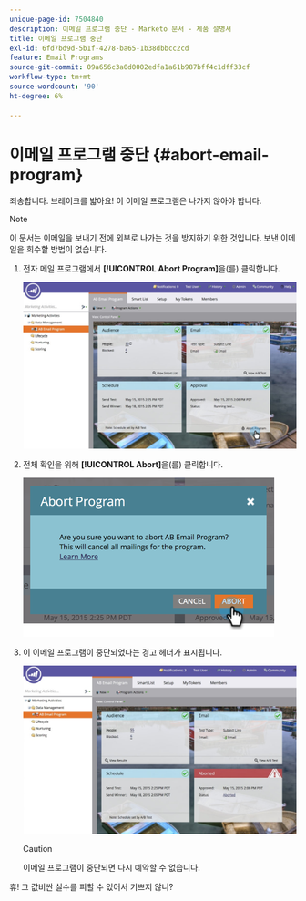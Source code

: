 ```yaml
---
unique-page-id: 7504840
description: 이메일 프로그램 중단 - Marketo 문서 - 제품 설명서
title: 이메일 프로그램 중단
exl-id: 6fd7bd9d-5b1f-4278-ba65-1b38dbbcc2cd
feature: Email Programs
source-git-commit: 09a656c3a0d0002edfa1a61b987bff4c1dff33cf
workflow-type: tm+mt
source-wordcount: '90'
ht-degree: 6%

---
```


# 이메일 프로그램 중단 {#abort-email-program}

죄송합니다. 브레이크를 밟아요! 이 이메일 프로그램은 나가지 않아야 합니다.

>[!NOTE]
>
>이 문서는 이메일을 보내기 전에 외부로 나가는 것을 방지하기 위한 것입니다. 보낸 이메일을 회수할 방법이 없습니다.

1. 전자 메일 프로그램에서 **[!UICONTROL Abort Program]**&#x200B;을(를) 클릭합니다.

   ![](assets/dashboardleads.jpg)

1. 전체 확인을 위해 **[!UICONTROL Abort]**&#x200B;을(를) 클릭합니다.

   ![](assets/image2015-5-20-15-3a24-3a35.png)

1. 이 이메일 프로그램이 중단되었다는 경고 헤더가 표시됩니다.

   ![](assets/dashboardleadchange2.jpg)

   >[!CAUTION]
   >
   >이메일 프로그램이 중단되면 다시 예약할 수 없습니다.

휴! 그 값비싼 실수를 피할 수 있어서 기쁘지 않니?

